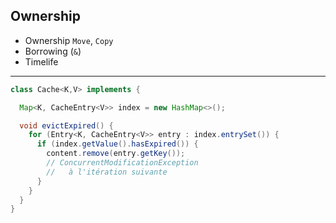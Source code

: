 ## Ownership

* Ownership `Move`, `Copy`
* Borrowing (`&`)
* Timelife

---

```java
class Cache<K,V> implements {

  Map<K, CacheEntry<V>> index = new HashMap<>();

  void evictExpired() {
    for (Entry<K, CacheEntry<V>> entry : index.entrySet()) {
      if (index.getValue().hasExpired()) {
        content.remove(entry.getKey());
        // ConcurrentModificationException
        //   à l'itération suivante
      }
    }
  }
}
```